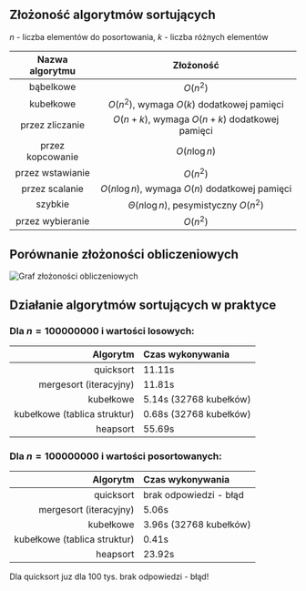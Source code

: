 ## Złożoność algorytmów sortujących

$n$ - liczba elementów do posortowania,
$k$ - liczba różnych elementów

| Nazwa algorytmu  |                    Złożoność                     |
| :--------------: | :----------------------------------------------: |
|    bąbelkowe     |                     $O(n^2)$                     |
|    kubełkowe     |    $O(n^2)$, wymaga $O(k)$ dodatkowej pamięci    |
| przez zliczanie  | $O(n + k)$, wymaga $O(n + k)$ dodatkowej pamięci |
| przez kopcowanie |                  $O(n\log{n})$                   |
| przez wstawianie |                     $O(n^2)$                     |
|  przez scalanie  | $O(n\log{n})$, wymaga $O(n)$ dodatkowej pamięci  |
|     szybkie      |    $\Theta(n\log{n})$, pesymistyczny $O(n^2)$    |
| przez wybieranie |                     $O(n^2)$                     |

## Porównanie złożoności obliczeniowych

![Graf złożoności obliczeniowych](https://upload.wikimedia.org/wikipedia/commons/thumb/7/7e/Comparison_computational_complexity.svg/1024px-Comparison_computational_complexity.svg.png)

## Działanie algorytmów sortujących w praktyce

### Dla $n = 100 000 000$ i wartości losowych:

|                     Algorytm | Czas wykonywania       |
| ---------------------------: | :--------------------- |
|                    quicksort | 11.11s                 |
|       mergesort (iteracyjny) | 11.81s                 |
|                    kubełkowe | 5.14s (32768 kubełków) |
| kubełkowe (tablica struktur) | 0.68s (32768 kubełków) |
|                     heapsort | 55.69s                 |

### Dla $n = 100 000 000$ i wartości posortowanych:

|                     Algorytm | Czas wykonywania       |
| ---------------------------: | :--------------------- |
|                    quicksort | brak odpowiedzi - błąd |
|       mergesort (iteracyjny) | 5.06s                  |
|                    kubełkowe | 3.96s (32768 kubełków) |
| kubełkowe (tablica struktur) | 0.41s                  |
|                     heapsort | 23.92s                 |

Dla quicksort juz dla 100 tys. brak odpowiedzi - błąd!